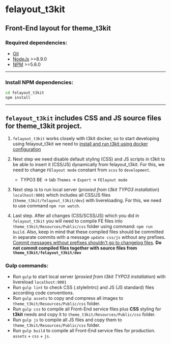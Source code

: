 # felayout_t3kit

## Front-End layout for **theme_t3kit**

### Required dependencies:

- [Git](https://git-scm.com/)
- [NodeJs](http://nodejs.org/) >=8.9.0
- [NPM](https://github.com/npm/npm) >=5.6.0

***

### Install NPM dependencies:

```bash
cd felayout_t3kit
npm install
```

***

## `felayout_t3kit` includes CSS and JS source files for theme_t3kit project.

1. `felayout_t3kit` works closely with t3kit docker, so to start developing using felayout_t3kit we need to [install and run t3kit using docker configuration](https://github.com/t3kit/t3kit#development)

2. Next step we need disable default styling (CSS) and JS scripts in t3kit to be able to insert it (CSS/JS) dynamically from felayout_t3kit. For this, we need to change `FElayout mode` constant from `scss` to `development`.
   * TYPO3 BE -> tab `Themes` -> `Expert` -> `FElayout mode`

3. Next step is to run local server (_proxied from t3kit TYPO3 installation_) `localhost:9001` which includes all CSS/JS files (`theme_t3kit/felayout_t3kit/dev`) with livereloading. For this, we need to use command `npm run watch`.

4. Last step. After all changes (CSS/SCSS/JS) which you did in `felayout_t3kit` you will need to compile FE files into `theme_t3kit/Resources/Public/css` folder using command: `npm run build`. Also, keep in mind that these compiled files should be committed in separate commits with a message `update css/js` without any prefixes. [Commit messages without prefixes shouldn't go to changelog files](https://github.com/t3kit/t3kit/blob/master/CONTRIBUTING.md#labels). **Do not commit compiled files together with source files from `theme_t3kit/felayout_t3kit/dev`**



### Gulp commands:

- Run `gulp` to start local server (_proxied from t3kit TYPO3 installation_) with livereload `localhost:9001`
- Run `gulp lint` to check CSS (.stylelintrc) and JS (JS standard) files according code conventions.
- Run `gulp assets` to copy and compress all images to `theme_t3kit/Resources/Public/css` folder.
- Run `gulp css` to compile all Front-End service files plus **CSS** styling for **t3kit** needs and copy it to `theme_t3kit/Resources/Public/css` folder.
- Run `gulp js` to compile all JS files and copy them to `theme_t3kit/Resources/Public/css` folder.
- Run `gulp build` to compile all Front-End service files for production.  `assets` + `css` + `js`.
